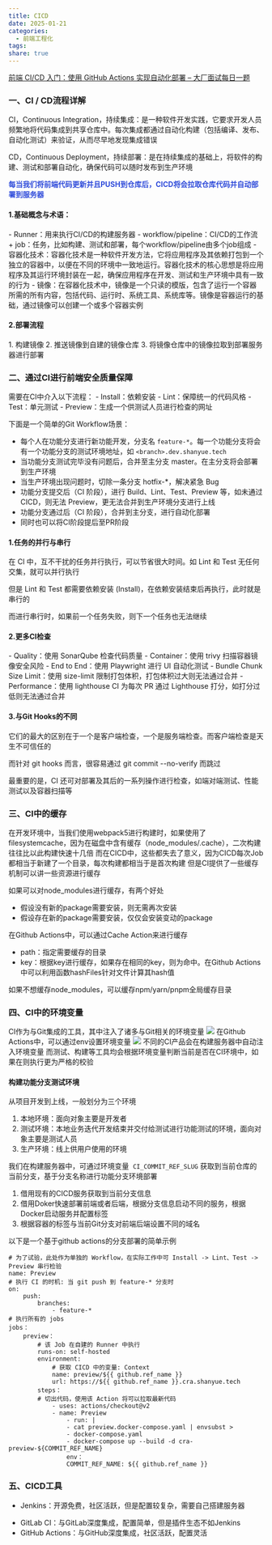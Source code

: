 ```yaml
---
title: CICD
date: 2025-01-21
categories:
  - 前端工程化
tags: 
share: true
---
```



[前端 CI/CD 入门：使用 GitHub Actions 实现自动化部署 – 大厂面试每日一题](https://q.shanyue.tech/deploy/ci-intro)

<h3 id="c5PIc">一、CI / CD流程详解</h3>CI，Continuous Integration，持续集成：是一种软件开发实践，它要求开发人员频繁地将代码集成到共享仓库中。每次集成都通过自动化构建（包括编译、发布、自动化测试）来验证，从而尽早地发现集成错误


CD，Continuous Deployment，持续部署：是在持续集成的基础上，将软件的构建、测试和部署自动化，确保代码可以随时发布到生产环境

**<font style="color:#2F4BDA;">每当我们将前端代码更新并且PUSH到仓库后，CICD将会拉取仓库代码并自动部署到服务器</font>**

<h4 id="DB8fx">1.基础概念与术语：</h4>   
- Runner：用来执行CI/CD的构建服务器
- workflow/pipeline：CI/CD的工作流
+ job：任务，比如构建、测试和部署，每个workflow/pipeline由多个job组成
- 容器化技术：容器化技术是一种软件开发方法，它将应用程序及其依赖打包到一个独立的容器中，以便在不同的环境中一致地运行。容器化技术的核心思想是将应用程序及其运行环境封装在一起，确保应用程序在开发、测试和生产环境中具有一致的行为
- 镜像：在容器化技术中，镜像是一个只读的模版，包含了运行一个容器所需的所有内容，包括代码、运行时、系统工具、系统库等。镜像是容器运行的基础，通过镜像可以创建一个或多个容器实例

<h4 id="ZIhU3">2.部署流程</h4>
1. 构建镜像
2. 推送镜像到自建的镜像仓库
3. 将镜像仓库中的镜像拉取到部署服务器进行部署

<h3 id="hoego">二、通过CI进行前端安全质量保障</h3>需要在CI中介入以下流程：
- Install：依赖安装
- Lint：保障统一的代码风格
- Test：单元测试
- Preview：生成一个供测试人员进行检查的网址

下面是一个简单的Git Workflow场景：
* 每个人在功能分支进行新功能开发，分支名 `feature-*`。每一个功能分支将会有一个功能分支的测试环境地址，如 `<branch>.dev.shanyue.tech`
* 当功能分支测试完毕没有问题后，合并至主分支 master。在主分支将会部署到生产环境
* 当生产环境出现问题时，切除一条分支 hotfix-*，解决紧急 Bug
* 功能分支提交后（CI 阶段），进行 Build、Lint、Test、Preview 等，如未通过 CICD，则无法 Preview，更无法合并到生产环境分支进行上线
* 功能分支通过后（CI 阶段），合并到主分支，进行自动化部署
* 同时也可以将CI阶段提后至PR阶段

<h4 id="YhcOe">1.任务的并行与串行</h4>在 CI 中，互不干扰的任务并行执行，可以节省很大时间。如 Lint 和 Test 无任何交集，就可以并行执行

但是 Lint 和 Test 都需要依赖安装 (Install)，在依赖安装结束后再执行，此时就是串行的

而进行串行时，如果前一个任务失败，则下一个任务也无法继续

<h4 id="VxRsG">2.更多CI检查</h4>
- Quality：使用 SonarQube 检查代码质量
- Container：使用 trivy 扫描容器镜像安全风险
- End to End：使用 Playwright 进行 UI 自动化测试
- Bundle Chunk Size Limit：使用 size-limit 限制打包体积，打包体积过大则无法通过合并
- Performance：使用 lighthouse CI 为每次 PR 通过 Lighthouse 打分，如打分过低则无法通过合并

<h4 id="XpuLQ">3.与Git Hooks的不同</h4>它们的最大的区别在于一个是客户端检查，一个是服务端检查。而客户端检查是天生不可信任的

而针对 git hooks 而言，很容易通过 git commit --no-verify 而跳过

最重要的是，CI 还可对部署及其后的一系列操作进行检查，如端对端测试、性能测试以及容器扫描等

<h3 id="K4Y5Z">三、CI中的缓存</h3>
在开发环境中，当我们使用webpack5进行构建时，如果使用了filesystemcache，因为在磁盘中含有缓存（node_modules/.cache），二次构建往往比以此构建快速十几倍
而在CICD中，这些都失去了意义，因为CICD每次Job都相当于新建了一个目录，每次构建都相当于是首次构建
但是CI提供了一些缓存机制可以讲一些资源进行缓存

如果可以对node_modules进行缓存，有两个好处
- 假设没有新的package需要安装，则无需再次安装
- 假设存在新的package需要安装，仅仅会安装变动的package

在Github Actions中，可以通过Cache Action来进行缓存
- path：指定需要缓存的目录
- key：根据key进行缓存，如果存在相同的key，则为命中。在Github Actions中可以利用函数hashFiles针对文件计算其hash值

如果不想缓存node_modules，可以缓存npm/yarn/pnpm全局缓存目录
### 四、CI中的环境变量
CI作为与Git集成的工具，其中注入了诸多与Git相关的环境变量
![](img/posts/Pasted%20image%2020250125234044.png)
在Github Actions中，可以通过env设置环境变量
![](img/posts/Pasted%20image%2020250125234141.png)
不同的CI产品会在构建服务器中自动注入环境变量
而测试、构建等工具均会根据环境变量判断当前是否在CI环境中，如果在则执行更为严格的校验

#### 构建功能分支测试环境

从项目开发到上线，一般划分为三个环境
1. 本地环境：面向对象主要是开发者
2. 测试环境：本地业务迭代开发结束并交付给测试进行功能测试的环境，面向对象主要是测试人员
3. 生产环境：线上供用户使用的环境

我们在构建服务器中，可通过环境变量  `CI_COMMIT_REF_SLUG` 获取到当前仓库的当前分支，基于分支名称进行功能分支环境部署

1. 借用现有的CICD服务获取到当前分支信息
2. 借用Doker快速部署前端或者后端，根据分支信息启动不同的服务，根据Docker启动服务并配置标签
3. 根据容器的标签与当前Git分支对前端后端设置不同的域名

以下是一个基于github actions的分支部署的简单示例
```
# 为了试验，此处作为单独的 Workflow，在实际工作中可 Install -> Lint、Test -> Preview 串行检验
name: Preview
# 执行 CI 的时机: 当 git push 到 feature-* 分支时
on: 
	push: 
		branches: 
			- feature-*
# 执行所有的 jobs
jobs：
	preview：
		# 该 Job 在自建的 Runner 中执行 
		runs-on: self-hosted 
		environment:
			# 获取 CICD 中的变量: Context 
			name: preview/${{ github.ref_name }} 
			url: https://${{ github.ref_name }}.cra.shanyue.tech
		steps：
		# 切出代码，使用该 Action 将可以拉取最新代码 
			- uses: actions/checkout@v2 
			- name: Preview 
				- run: | 
				- cat preview.docker-compose.yaml | envsubst > 
				- docker-compose.yaml 
				- docker-compose up --build -d cra-preview-${COMMIT_REF_NAME}
				env：
				COMMIT_REF_NAME: ${{ github.ref_name }}
```


### 五、CICD工具
- Jenkins：开源免费，社区活跃，但是配置较复杂，需要自己搭建服务器
+ GitLab CI：与GitLab深度集成，配置简单，但是插件生态不如Jenkins
+ GitHub Actions：与GitHub深度集成，社区活跃，配置灵活